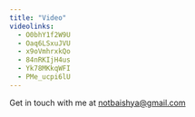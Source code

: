 ```yaml
---
title: "Video"
videolinks:
  - O0bhY1f2W9U
  - Oaq6LSxuJVU
  - x9oVmhrxkQo
  - 84nRKIjH4us
  - Yk78MKkqWFI
  - PMe_ucpi6lU
---
```


Get in touch with me at notbaishya@gmail.com
